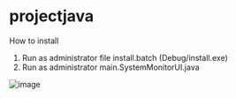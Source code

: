 # projectjava
How to install
1. Run as administrator file install.batch (Debug/install.exe)
2. Run as administrator main.SystemMonitorUI.java

![image](https://github.com/user-attachments/assets/26a3d46d-80e8-49f2-87f2-1413d1e1c40d)

